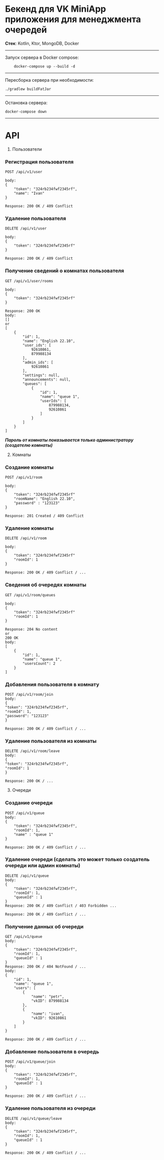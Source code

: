 # Бекенд для VK MiniApp приложения для менеджмента очередей

__Стек__: Kotlin, Ktor, MongoDB, Docker

---
Запуск сервера в Docker compose:

```shell
    docker-compose up --build -d
```

---
Пересборка сервера при необходимости:

```shell
./gradlew buildFatJar
```

---
Остановка сервера:

```shell
docker-compose down
```

---

# API

1) Пользователи

### Регистрация пользователя

```http request
POST /api/v1/user

body:
{
	"token": "324rb234fwf2345rf",
	"name": "Ivan"
}

Response: 200 OK / 409 Conflict
```

### Удаление пользователя

```http request
DELETE /api/v1/user

body:
{
	"token": "324rb234fwf2345rf"
}

Response: 200 OK / 409 Conflict
```

### Получение сведений о комнатах пользователя

```http request
GET /api/v1/user/rooms

body:
{
	"token": "324rb234fwf2345rf"
}

Response: 200 OK
body: 
[]
or
[
	{
		"id": 1,
		"name": "English 22.10",
		"user_ids": [
			92610861,
			879988134
		],
		"admin_ids": [
			92610861
		],
		"settings": null,
		"announcements": null,
		"queues": [
			{
				"id": 1,
				"name": "queue 1",
				"userIds": [
					879988134,
					92610861
				]
			}
		]
	}
]
```

_**Пароль от комнаты показывается только администратору (создателю комнаты)**_

2) Комнаты

### Создание комнаты

```http request
POST /api/v1/room

body:
{
	"token": "324rb234fwf2345rf"
	"roomName": "English 22.10",
	"password" : "123123"
}

Response: 201 Created / 409 Conflict
```

### Удаление комнаты

```http request
DELETE /api/v1/room

body:
{
	"token": "324rb234fwf2345rf"
	"roomId": 1
}

Response: 200 OK / 409 Conflict / ...
```

### Сведения об очередях комнаты

```http request
GET /api/v1/room/queues

body:
{
	"token": "324rb234fwf2345rf"
	"roomId": 1
}

Response: 204 No content
or 
200 OK
body: 
[
	{
		"id": 1,
		"name": "queue 1",
		"usersCount": 2
	}
]
```

### Добавления пользователя в комнату

```http request
POST /api/v1/room/join
body:
{
"token": "324rb234fwf2345rf",
"roomId": 1,
"password": "123123"
}

Response: 200 OK / 409 Conflict / ...
```

### Удаление пользователя из комнаты

```http request
DELETE /api/v1/room/leave
body:
{
"token": "324rb234fwf2345rf",
"roomId": 1
}

Response: 200 OK / ...
```

3) Очереди

### Создание очереди

```http request
POST /api/v1/queue
body:
{
	"token": "324rb234fwf2345rf",
	"roomId": 1,
	"name" : "queue 1"
}

Response: 200 OK / 409 Conflict / ...
```

### Удаление очереди (сделать это может только создатель очереди или админ комнаты)

```http request
DELETE /api/v1/queue
body:
{
	"token": "324rb234fwf2345rf",
	"roomId": 1,
	"queueId" : 1
}
Response: 200 OK / 409 Conflict / 403 Forbidden ...

Response: 200 OK / 409 Conflict / ...
```

### Получение данных об очереди

```http request
GET /api/v1/queue
body:
{
	"token": "324rb234fwf2345rf",
	"roomId": 1,
	"queueId" : 1
}
Response: 200 OK / 404 NotFound / ...
body:
{
	"id": 1,
	"name": "queue 1",
	"users": [
		{
			"name": "petr",
			"vkID": 879988134
		},
		{
			"name": "ivan",
			"vkID": 92610861
		}
	]
}

Response: 200 OK / 409 Conflict / ...
```

### Добавление пользователя в очередь

```http request
POST /api/v1/queue/join
body:
{
	"token": "324rb234fwf2345rf",
	"roomId": 1,
	"queueId" : 1
}

Response: 200 OK / 409 Conflict / ...
```

### Удаление пользователя из очереди

```http request
DELETE /api/v1/queue/leave
body:
{
	"token": "324rb234fwf2345rf",
	"roomId": 1,
	"queueId" : 1
}

Response: 200 OK / 409 Conflict / ...
```
